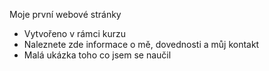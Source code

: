 Moje první webové stránky
- Vytvořeno v rámci kurzu
- Naleznete zde informace o mě, dovednosti a můj kontakt
- Malá ukázka toho co jsem se naučil 
